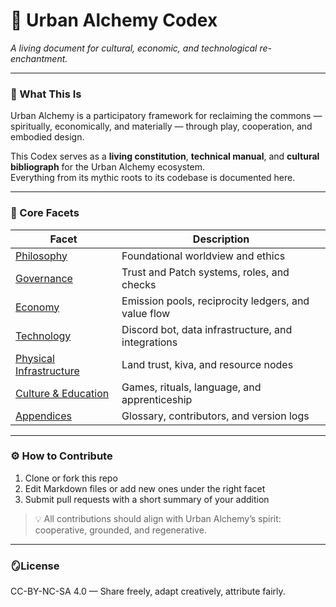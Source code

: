 # 🌆 Urban Alchemy Codex

*A living document for cultural, economic, and technological re-enchantment.*

---

### 📜 What This Is
Urban Alchemy is a participatory framework for reclaiming the commons — spiritually, economically, and materially — through play, cooperation, and embodied design.

This Codex serves as a **living constitution**, **technical manual**, and **cultural bibliograph** for the Urban Alchemy ecosystem.  
Everything from its mythic roots to its codebase is documented here.

---

### 🧩 Core Facets
| Facet | Description |
|-------|--------------|
| [Philosophy](./0_PHILOSOPHY/) | Foundational worldview and ethics |
| [Governance](./1_GOVERNANCE/) | Trust and Patch systems, roles, and checks |
| [Economy](./2_ECONOMY/) | Emission pools, reciprocity ledgers, and value flow |
| [Technology](./3_TECHNOLOGY/) | Discord bot, data infrastructure, and integrations |
| [Physical Infrastructure](./4_PHYSICAL_INFRASTRUCTURE/) | Land trust, kiva, and resource nodes |
| [Culture & Education](./5_CULTURE_EDUCATION/) | Games, rituals, language, and apprenticeship |
| [Appendices](./6_APPENDICES/) | Glossary, contributors, and version logs |

---

### ⚙️ How to Contribute
1. Clone or fork this repo  
2. Edit Markdown files or add new ones under the right facet  
3. Submit pull requests with a short summary of your addition  

> 💡 All contributions should align with Urban Alchemy’s spirit: cooperative, grounded, and regenerative.

---

### 🪞License
CC-BY-NC-SA 4.0 — Share freely, adapt creatively, attribute fairly.
